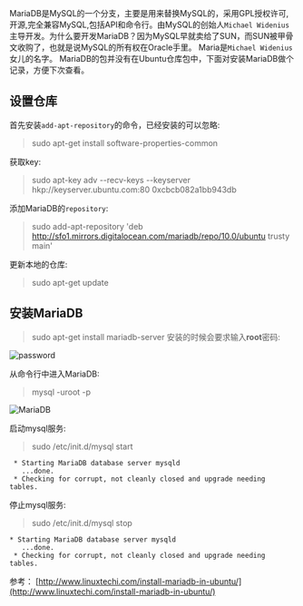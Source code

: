 MariaDB是MySQL的一个分支，主要是用来替换MySQL的，采用GPL授权许可,开源,完全兼容MySQL,包括API和命令行。由MySQL的创始人`Michael Widenius`主导开发。为什么要开发MariaDB？因为MySQL早就卖给了SUN，而SUN被甲骨文收购了，也就是说MySQL的所有权在Oracle手里。
Maria是`Michael Widenius`女儿的名字。
MariaDB的包并没有在Ubuntu仓库包中，下面对安装MariaDB做个记录，方便下次查看。

## 设置仓库
首先安装`add-apt-repository`的命令，已经安装的可以忽略:
>sudo apt-get install software-properties-common

获取key:
>sudo apt-key adv --recv-keys --keyserver hkp://keyserver.ubuntu.com:80 0xcbcb082a1bb943db

添加MariaDB的`repository`:
>sudo add-apt-repository 'deb http://sfo1.mirrors.digitalocean.com/mariadb/repo/10.0/ubuntu trusty main'

更新本地的仓库:
>sudo apt-get update

## 安装MariaDB
>sudo apt-get install mariadb-server
安装的时候会要求输入**root**密码:

![password](http://upload-images.jianshu.io/upload_images/22188-3f90845c942bca71.png?imageMogr2/auto-orient/strip%7CimageView2/2/w/1240)

从命令行中进入MariaDB:
>mysql -uroot -p

![MariaDB](http://upload-images.jianshu.io/upload_images/22188-78aa48bcc82c40c0.png?imageMogr2/auto-orient/strip%7CimageView2/2/w/1240)


启动mysql服务:
>sudo /etc/init.d/mysql start

```
 * Starting MariaDB database server mysqld
   ...done.
 * Checking for corrupt, not cleanly closed and upgrade needing tables.
```

停止mysql服务:
>sudo /etc/init.d/mysql stop

```
* Starting MariaDB database server mysqld
   ...done.
 * Checking for corrupt, not cleanly closed and upgrade needing tables.
```






参考： [http://www.linuxtechi.com/install-mariadb-in-ubuntu/](http://www.linuxtechi.com/install-mariadb-in-ubuntu/)

